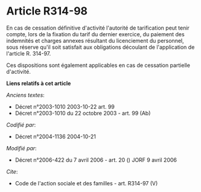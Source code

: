 # Article R314-98

En cas de cessation définitive d'activité l'autorité de tarification peut tenir compte, lors de la fixation du tarif du
dernier exercice, du paiement des indemnités et charges annexes résultant du licenciement du personnel, sous réserve qu'il
soit satisfait aux obligations découlant de l'application de l'article R. 314-97. 

Ces dispositions sont également applicables en cas de cessation partielle d'activité.

**Liens relatifs à cet article**

_Anciens textes_:

  - Décret n°2003-1010 2003-10-22 art. 99
  - Décret n°2003-1010 du 22 octobre 2003 - art. 99 (Ab)

_Codifié par_:

  - Décret n°2004-1136 2004-10-21

_Modifié par_:

  - Décret n°2006-422 du 7 avril 2006 - art. 20 () JORF 9 avril 2006

_Cite_:

  - Code de l'action sociale et des familles - art. R314-97 (V)
